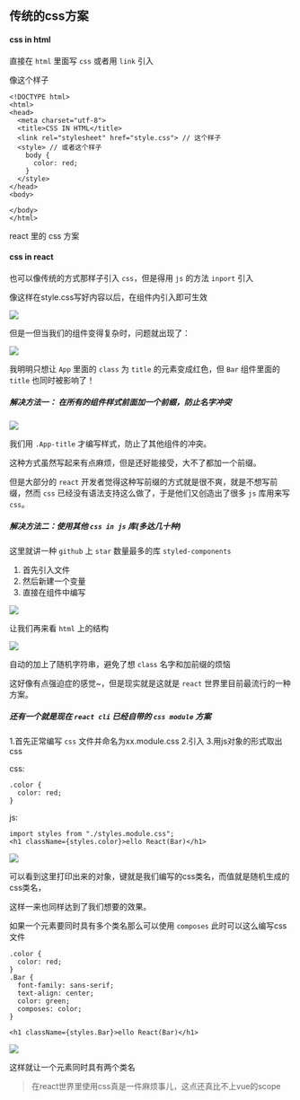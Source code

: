 ## 传统的css方案
#### css in html

直接在 `html` 里面写 `css` 或者用 `link` 引入

像这个样子
```
<!DOCTYPE html>
<html>
<head>
  <meta charset="utf-8">
  <title>CSS IN HTML</title>
  <link rel="stylesheet" href="style.css"> // 这个样子
  <style> // 或者这个样子
    body {
      color: red;
    }
  </style>
</head>
<body>

</body>
</html>
```
react 里的 css 方案
####  css in react

也可以像传统的方式那样子引入 `css`，但是得用 `js` 的方法 `inport` 引入

像这样在style.css写好内容以后，在组件内引入即可生效

![](https://upload-images.jianshu.io/upload_images/5780538-38c9f612d22245a3.png?imageMogr2/auto-orient/strip%7CimageView2/2/w/1240)

但是一但当我们的组件变得复杂时，问题就出现了：

![](https://upload-images.jianshu.io/upload_images/5780538-30dbf9f8839dfea9.png?imageMogr2/auto-orient/strip%7CimageView2/2/w/1240)

我明明只想让 `App` 里面的 `class` 为 `title` 的元素变成红色，但 `Bar` 组件里面的 `title` 也同时被影响了！

##### 解决方法一： 在所有的组件样式前面加一个前缀，防止名字冲突

![](https://upload-images.jianshu.io/upload_images/5780538-71121dad795e8550.png?imageMogr2/auto-orient/strip%7CimageView2/2/w/1240)


我们用 `.App-title` 才编写样式，防止了其他组件的冲突。 

这种方式虽然写起来有点麻烦，但是还好能接受，大不了都加一个前缀。

但是大部分的 `react` 开发者觉得这种写前缀的方式就是很不爽，就是不想写前缀，然而 `css` 已经没有语法支持这么做了，于是他们又创造出了很多 `js` 库用来写 `css`。

##### 解决方法二：使用其他 `css in js` 库(多达几十种)

这里就讲一种 `github` 上 `star` 数量最多的库 `styled-components`

1. 首先引入文件
2. 然后新建一个变量
3. 直接在组件中编写 

![](https://upload-images.jianshu.io/upload_images/5780538-236df0ae60d8f0e1.png?imageMogr2/auto-orient/strip%7CimageView2/2/w/1240)

让我们再来看 `html` 上的结构

![](https://upload-images.jianshu.io/upload_images/5780538-4eb2478bf05c2395.png?imageMogr2/auto-orient/strip%7CimageView2/2/w/1240)

自动的加上了随机字符串，避免了想 `class` 名字和加前缀的烦恼

这好像有点强迫症的感觉~，但是现实就是这就是 `react` 世界里目前最流行的一种方案。

##### 还有一个就是现在 `react cli` 已经自带的 `css module` 方案 

1.首先正常编写 `css` 文件并命名为xx.module.css
2.引入
3.用js对象的形式取出css

css:
```
.color {
  color: red;
}
```
js:
```
import styles from "./styles.module.css";
<h1 className={styles.color}>ello React(Bar)</h1>
```

![](https://upload-images.jianshu.io/upload_images/5780538-d1dd82ca6abfc1ce.png?imageMogr2/auto-orient/strip%7CimageView2/2/w/1240)

可以看到这里打印出来的对象，键就是我们编写的css类名，而值就是随机生成的css类名，

这样一来也同样达到了我们想要的效果。

如果一个元素要同时具有多个类名那么可以使用 `composes`
此时可以这么编写css文件
```
.color {
  color: red;
}
.Bar {
  font-family: sans-serif;
  text-align: center;
  color: green;
  composes: color;
}
```
```
<h1 className={styles.Bar}>ello React(Bar)</h1>
```
![](https://upload-images.jianshu.io/upload_images/5780538-3c470fa2537f1fb5.png?imageMogr2/auto-orient/strip%7CimageView2/2/w/1240)

这样就让一个元素同时具有两个类名

> 在react世界里使用css真是一件麻烦事儿，这点还真比不上vue的scope









